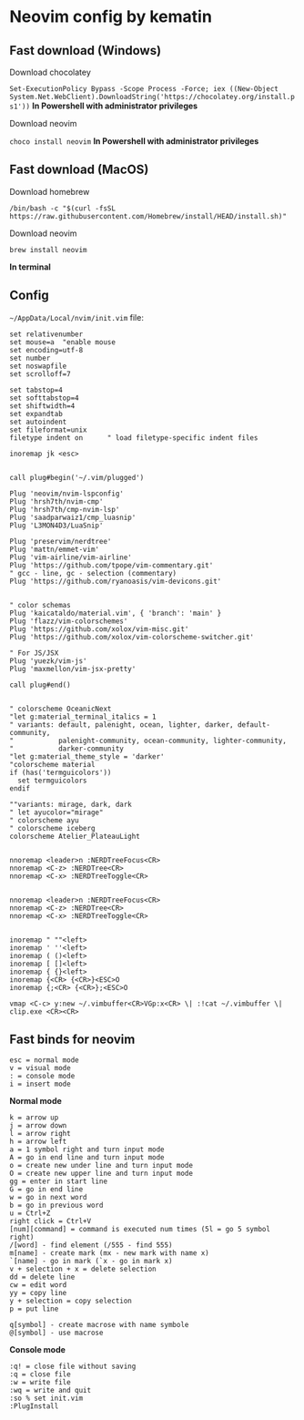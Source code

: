 # Neovim config by kematin
## Fast download (Windows)

<p>Download chocolatey</p>

`Set-ExecutionPolicy Bypass -Scope Process -Force; iex ((New-Object System.Net.WebClient).DownloadString('https://chocolatey.org/install.ps1'))`
<b>In Powershell with administrator privileges</b>
<p>Download neovim</p>

`choco install neovim` <b>In Powershell with administrator privileges</b> 

## Fast download (MacOS)
<p>Download homebrew</p>

`/bin/bash -c "$(curl -fsSL https://raw.githubusercontent.com/Homebrew/install/HEAD/install.sh)"`

<p>Download neovim</p>

`brew install neovim`
<p><b>In terminal</b></p>


## Config
`~/AppData/Local/nvim/init.vim` file:

```
set relativenumber
set mouse=a  "enable mouse
set encoding=utf-8
set number
set noswapfile
set scrolloff=7

set tabstop=4
set softtabstop=4
set shiftwidth=4
set expandtab
set autoindent
set fileformat=unix
filetype indent on      " load filetype-specific indent files

inoremap jk <esc>


call plug#begin('~/.vim/plugged')

Plug 'neovim/nvim-lspconfig'
Plug 'hrsh7th/nvim-cmp'
Plug 'hrsh7th/cmp-nvim-lsp'
Plug 'saadparwaiz1/cmp_luasnip'
Plug 'L3MON4D3/LuaSnip'

Plug 'preservim/nerdtree'
Plug 'mattn/emmet-vim'
Plug 'vim-airline/vim-airline'
Plug 'https://github.com/tpope/vim-commentary.git'
" gcc - line, gc - selection (commentary)
Plug 'https://github.com/ryanoasis/vim-devicons.git'


" color schemas
Plug 'kaicataldo/material.vim', { 'branch': 'main' }
Plug 'flazz/vim-colorschemes'
Plug 'https://github.com/xolox/vim-misc.git'
Plug 'https://github.com/xolox/vim-colorscheme-switcher.git'

" For JS/JSX
Plug 'yuezk/vim-js'
Plug 'maxmellon/vim-jsx-pretty'

call plug#end()


" colorscheme OceanicNext
"let g:material_terminal_italics = 1
" variants: default, palenight, ocean, lighter, darker, default-community,
"           palenight-community, ocean-community, lighter-community,
"           darker-community
"let g:material_theme_style = 'darker'
"colorscheme material
if (has('termguicolors'))
  set termguicolors
endif

""variants: mirage, dark, dark
" let ayucolor="mirage"
" colorscheme ayu
" colorscheme iceberg
colorscheme Atelier_PlateauLight


nnoremap <leader>n :NERDTreeFocus<CR>
nnoremap <C-z> :NERDTree<CR>
nnoremap <C-x> :NERDTreeToggle<CR>


nnoremap <leader>n :NERDTreeFocus<CR>
nnoremap <C-z> :NERDTree<CR>
nnoremap <C-x> :NERDTreeToggle<CR>


inoremap " ""<left>
inoremap ' ''<left>
inoremap ( ()<left>
inoremap [ []<left>
inoremap { {}<left>
inoremap {<CR> {<CR>}<ESC>O
inoremap {;<CR> {<CR>};<ESC>O

vmap <C-c> y:new ~/.vimbuffer<CR>VGp:x<CR> \| :!cat ~/.vimbuffer \| clip.exe <CR><CR>
```

## Fast binds for neovim
```
esc = normal mode
v = visual mode
: = console mode
i = insert mode
```

<b>Normal mode</b>
```
k = arrow up
j = arrow down
l = arrow right
h = arrow left
a = 1 symbol right and turn input mode
A = go in end line and turn input mode
o = create new under line and turn input mode
O = create new upper line and turn input mode
gg = enter in start line
G = go in end line
w = go in next word
b = go in previous word
u = Ctrl+Z
right click = Ctrl+V
[num][command] = command is executed num times (5l = go 5 symbol right)
/[word] - find element (/555 - find 555)
m[name] - create mark (mx - new mark with name x)
`[name] - go in mark (`x - go in mark x)
v + selection + x = delete selection
dd = delete line
cw = edit word
yy = copy line
y + selection = copy selection
p = put line

q[symbol] - create macrose with name symbole
@[symbol] - use macrose
```
<b>Console mode</b>
```
:q! = close file without saving
:q = close file
:w = write file
:wq = write and quit
:so % set init.vim
:PlugInstall
```
